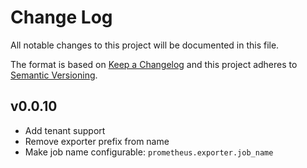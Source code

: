 # Change Log
All notable changes to this project will be documented in this file.

The format is based on [Keep a Changelog](http://keepachangelog.com/)
and this project adheres to [Semantic Versioning](http://semver.org/).
## v0.0.10

- Add tenant support
- Remove exporter prefix from name
- Make job name configurable: `prometheus.exporter.job_name`
